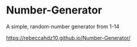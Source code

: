 # Number-Generator

A simple, random-number generator from 1-14

https://rebeccahdz10.github.io/Number-Generator/
